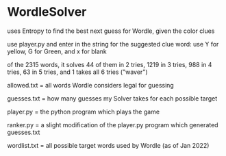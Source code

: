 # WordleSolver
uses Entropy to find the best next guess for Wordle, given the color clues

use player.py and enter in the string for the suggested clue word: use Y for yellow, G for Green, and x for blank

of the 2315 words, it solves 44 of them in 2 tries, 1219 in 3 tries, 988 in 4 tries, 63 in 5 tries, and 1 takes all 6 tries ("waver")

allowed.txt = all words Wordle considers legal for guessing

guesses.txt = how many guesses my Solver takes for each possible target

player.py = the python program which plays the game

ranker.py = a slight modification of the player.py program which generated guesses.txt

wordlist.txt = all possible target words used by Wordle (as of Jan 2022)
